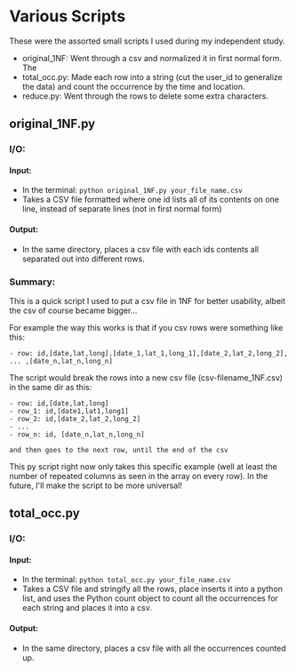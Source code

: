 # Various Scripts
These were the assorted small scripts I used during my independent study.
- original_1NF: Went through a csv and normalized it in first normal form. The
- total_occ.py: Made each row into a string (cut the user_id to generalize the data) and count the occurrence by the time and location.
- reduce.py: Went through the rows to delete some extra characters.

## original_1NF.py
### I/O:
#### Input:
 - In the terminal: `python original_1NF.py your_file_name.csv`
 - Takes a CSV file formatted where one id lists all of its contents on one line, instead of separate lines (not in first normal form)

#### Output:
 - In the same directory, places a csv file with each ids contents all separated out into different rows.

### Summary:
This is a quick script I used to put a csv file in 1NF for better usability, albeit the csv of course became bigger...

For example the way this works is that if you csv rows were something like this:

    - row: id,[date,lat,long],[date_1,lat_1,long_1],[date_2,lat_2,long_2], ... ,[date_n,lat_n,long_n]

The script would break the rows into a new csv file (csv-filename_1NF.csv) in the same dir as this:

    - row: id,[date,lat,long]
    - row_1: id,[date1,lat1,long1]
    - row_2: id,[date_2,lat_2,long_2]
    - ...
    - row_n: id, [date_n,lat_n,long_n]

    and then goes to the next row, until the end of the csv

This py script right now only takes this specific example (well at least the number of repeated columns as seen in the array on every row). In the future, I'll make the script to be more universal!

## total_occ.py
### I/O:
#### Input:
 - In the terminal: `python total_occ.py your_file_name.csv`
 - Takes a CSV file and stringify all the rows, place inserts it into a python list, and uses the Python count object to count all the occurrences for each string and places it into a csv.

#### Output:
 - In the same directory, places a csv file with all the occurrences counted up.
